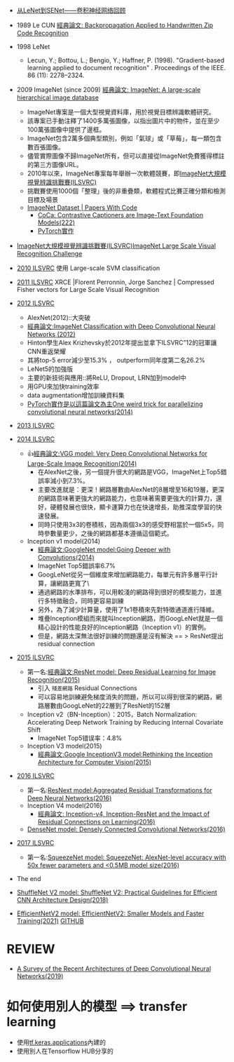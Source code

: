 - [从LeNet到SENet——卷积神经网络回顾](https://zhuanlan.zhihu.com/p/33845247)
- 1989 Le CUN [經典論文: Backpropagation Applied to Handwritten Zip Code Recognition](https://ieeexplore.ieee.org/document/6795724)
- 1998 LeNet
  - Lecun, Y.; Bottou, L.; Bengio, Y.; Haffner, P. (1998). "Gradient-based learning applied to document recognition" . Proceedings of the IEEE. 86 (11): 2278–2324.
- 2009  ImageNet (since 2009) [經典論文: ImageNet: A large-scale hierarchical image database](https://ieeexplore.ieee.org/document/5206848)
  - ImageNet專案是一個大型視覺資料庫，用於視覺目標辨識軟體研究。
  - 該專案已手動注釋了1400多萬張圖像，以指出圖片中的物件，並在至少100萬張圖像中提供了邊框。
  - ImageNet包含2萬多個典型類別，例如「氣球」或「草莓」，每一類包含數百張圖像。
  - 儘管實際圖像不歸ImageNet所有，但可以直接從ImageNet免費獲得標註的第三方圖像URL。
  - 2010年以來，ImageNet專案每年舉辦一次軟體競賽，即[ImageNet大規模視覺辨識挑戰賽(ILSVRC)](https://www.image-net.org/challenges/LSVRC/)
  - 挑戰賽使用1000個「整理」後的非重疊類，軟體程式比賽正確分類和檢測目標及場景
  - [ImageNet Dataset | Papers With Code](https://paperswithcode.com/dataset/imagenet)
    - [CoCa: Contrastive Captioners are Image-Text Foundation Models(222)](https://arxiv.org/abs/2205.01917v2) 
    - [PyTorch實作](https://github.com/lucidrains/CoCa-pytorch)
- [ImageNet大規模視覺辨識挑戰賽(ILSVRC)ImageNet Large Scale Visual Recognition Challenge](https://www.image-net.org/challenges/LSVRC/)
- [2010 ILSVRC](https://www.image-net.org/challenges/LSVRC/2010/index.php) 使用 Large-scale SVM classification
- [2011 ILSVRC](https://www.image-net.org/challenges/LSVRC/2011/index.php) XRCE |Florent Perronnin, Jorge Sanchez | Compressed Fisher vectors for Large Scale Visual Recognition
- [2012 ILSVRC](https://www.image-net.org/challenges/LSVRC/2012/index.php)
  - AlexNet(2012)::大突破
  - [經典論文:ImageNet Classification with Deep Convolutional Neural Networks (2012)](https://papers.nips.cc/paper/2012/file/c399862d3b9d6b76c8436e924a68c45b-Paper.pdf)
  - Hinton學生Alex Krizhevsky於2012年提出並拿下ILSVRC”12的冠軍讓CNN重返榮耀
  - 其將top-5 error減少至15.3% ， outperform同年度第二名26.2%
  - LeNet5的加強版
  - 主要的新技術與應用::將ReLU, Dropout, LRN加到model中
  - 用GPU來加快training效率
  - data augmentation增加訓練資料集
  - [PyTorch實作是以這篇論文為主One weird trick for parallelizing convolutional neural networks(2014)](https://arxiv.org/abs/1404.5997) 
- [2013 ILSVRC](https://www.image-net.org/challenges/LSVRC/2013/index.php)
- [2014 ILSVRC](https://www.image-net.org/challenges/LSVRC/2014/index.php)
  - 👍[經典論文:VGG model: Very Deep Convolutional Networks for Large-Scale Image Recognition(2014)](https://arxiv.org/abs/1409.1556)
    - 在AlexNet之後，另一個提升很大的網路是VGG，ImageNet上Top5錯誤率減小到7.3%。
    - 主要改進就是：更深！網路層數由AlexNet的8層增至16和19層，更深的網路意味著更強大的網路能力，也意味著需要更強大的計算力，還好，硬體發展也很快，顯卡運算力也在快速增長，助推深度學習的快速發展。
    - 同時只使用3x3的卷積核，因為兩個3x3的感受野相當於一個5x5，同時參數量更少，之後的網路都基本遵循這個範式。
  - Inception v1 model(2014)
    - [經典論文:GoogleNet model:Going Deeper with Convolutions(2014)](https://arxiv.org/abs/1409.4842)
    - ImageNet Top5錯誤率6.7%
    - GoogLeNet從另一個維度來增加網路能力，每單元有許多層平行計算，讓網路更寬了\
    - 通過網路的水準排布，可以用較淺的網路得到很好的模型能力，並進行多特徵融合，同時更容易訓練
    - 另外，為了減少計算量，使用了1x1卷積來先對特徵通道進行降維。
    - 堆疊Inception模組而來就叫Inception網路，而GoogLeNet就是一個精心設計的性能良好的Inception網路（Inception v1）的實例。
    - 但是，網路太深無法很好訓練的問題還是沒有解決  == >  ResNet提出residual connection
- [2015 ILSVRC](https://www.image-net.org/challenges/LSVRC/2015/index.php)
  - 第一名:[經典論文:ResNet model: Deep Residual Learning for Image Recognition(2015)](https://arxiv.org/abs/1512.03385)
    - 引入 `殘差網路` Residual Connections
    - 可以容易地訓練避免梯度消失的問題，所以可以得到很深的網路，網路層數由GoogLeNet的22層到了ResNet的152層
  - Inception v2（BN-Inception）：2015，Batch Normalization: Accelerating Deep Network Training by Reducing Internal Covariate Shift
    - ImageNet Top5错误率：4.8%
  - Inception V3 model(2015)
    - [經典論文:Google InceptionV3 model:Rethinking the Inception Architecture for Computer Vision(2015)](https://arxiv.org/abs/1512.00567)
- [2016 ILSVRC](https://www.image-net.org/challenges/LSVRC/2016/index.php)
  - 第一名:[ResNext model:Aggregated Residual Transformations for Deep Neural Networks(2016)](https://arxiv.org/abs/1611.05431v2)
  - Inception V4 model(2016)
    - [經典論文: Inception-v4, Inception-ResNet and the Impact of Residual Connections on Learning(2016)](https://arxiv.org/abs/1602.07261)
  - [DenseNet model: Densely Connected Convolutional Networks(2016)](https://arxiv.org/abs/1608.06993)
- [2017 ILSVRC](https://www.image-net.org/challenges/LSVRC/2017/index.php)
  - 第一名:[SqueezeNet model: SqueezeNet: AlexNet-level accuracy with 50x fewer parameters and <0.5MB model size(2016)](https://arxiv.org/abs/1602.07360)
- The end 
 
- [ShuffleNet V2 model: ShuffleNet V2: Practical Guidelines for Efficient CNN Architecture Design(2018)](https://arxiv.org/abs/1807.11164)
- [EfficientNetV2 model: EfficientNetV2: Smaller Models and Faster Training(2021)](https://arxiv.org/abs/2104.00298)  [GITHUB](https://github.com/google/automl/tree/master/efficientnetv2)

# REVIEW
- [A Survey of the Recent Architectures of Deep Convolutional Neural Networks(2019)](https://arxiv.org/abs/1901.06032)

# 如何使用別人的模型 ==> transfer learning
- 使用[tf.keras.applications](https://www.tensorflow.org/hub/)內建的
- 使用別人在Tensorflow HUB分享的
